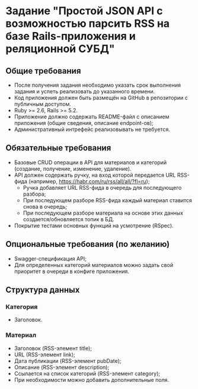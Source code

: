 # Задание "Простой JSON API с возможностью парсить RSS на базе Rails-приложения и реляционной СУБД"

## Общие требования
- После получения задания необходимо указать срок выполнения задания и успеть реализовать до указанного времени.
- Код приложения должен быть размещён на GitHub в репозитории с публичным доступом.
- Ruby >= 2.6, Rails >= 5.2.
- Приложение должно содержать README-файл с описанием приложения (общие сведения, описание endpoint-ов);
- Административный интрефейс реализовывать не требуется.

## Обязательные требования
- Базовые CRUD операции в API для материалов и категорий (создание, получение, изменение, удаление).
- API должен содержать ручку, на вход которой передается URL RSS-фида (например, https://habr.com/ru/rss/all/all/?fl=ru);
  - Ручка добавляет URL RSS-фида в очередь для последующего разбора;
  - При последующем разборе RSS-фида каждый материал ставится снова в очередь;
  - При последующем разборе материала на основе этих данных создается/обновляется топик в БД.
- Покрытие тестами основных функций на усмотрение (RSpec).

## Опциональные требования (по желанию)
- Swagger-спецификация API;
- Для определенных категорий материалов можно задать свой приоритет в очереди в конфиге приложения.

## Структура данных

### Категория
- Заголовок.

### Материал
- Заголовок (RSS-элемент title);
- URL (RSS-элемент link);
- Дата публикации (RSS-элемент pubDate);
- Описание (RSS-элемент description);
- Ссылается на список категорий (RSS-элемент category);
- При необходимости можно добавить дополнительные поля.
